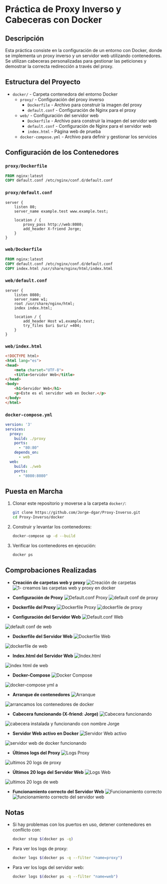 # Práctica de Proxy Inverso y Cabeceras con Docker

## Descripción
Esta práctica consiste en la configuración de un entorno con Docker, donde se implementa un proxy inverso y un servidor web utilizando contenedores. Se utilizan cabeceras personalizadas para gestionar las peticiones y demostrar la correcta redirección a través del proxy.

## Estructura del Proyecto

- `docker/` - Carpeta contenedora del entorno Docker
  - `proxy/` - Configuración del proxy inverso
    - `Dockerfile` - Archivo para construir la imagen del proxy
    - `default.conf` - Configuración de Nginx para el proxy
  - `web/` - Configuración del servidor web
    - `Dockerfile` - Archivo para construir la imagen del servidor web
    - `default.conf` - Configuración de Nginx para el servidor web
    - `index.html` - Página web de prueba
  - `docker-compose.yml` - Archivo para definir y gestionar los servicios

## Configuración de los Contenedores

### `proxy/Dockerfile`

```dockerfile
FROM nginx:latest
COPY default.conf /etc/nginx/conf.d/default.conf
```

### `proxy/default.conf`

```nginx
server {
    listen 80;
    server_name example.test www.example.test;
    
    location / {
        proxy_pass http://web:8080;
        add_header X-friend Jorge;
    }
}
```

### `web/Dockerfile`

```dockerfile
FROM nginx:latest
COPY default.conf /etc/nginx/conf.d/default.conf
COPY index.html /usr/share/nginx/html/index.html
```

### `web/default.conf`

```nginx
server {
    listen 8080;
    server_name w1;
    root /usr/share/nginx/html;
    index index.html;

    location / {
        add_header Host w1.example.test;
        try_files $uri $uri/ =404;
    }
}
```

### `web/index.html`

```html
<!DOCTYPE html>
<html lang="es">
<head>
    <meta charset="UTF-8">
    <title>Servidor Web</title>
</head>
<body>
    <h1>Servidor Web</h1>
    <p>Este es el servidor web en Docker.</p>
</body>
</html>
```

### `docker-compose.yml`

```yaml
version: '3'
services:
  proxy:
    build: ./proxy
    ports:
      - "80:80"
    depends_on:
      - web
  web:
    build: ./web
    ports:
      - "8080:8080"
```

## Puesta en Marcha

1. Clonar este repositorio y moverse a la carpeta `docker/`:
   ```sh
   git clone https://github.com/Jorge-dgar/Proxy-Inverso.git
   cd Proxy-Inverso/docker
   ```

2. Construir y levantar los contenedores:
   ```sh
   docker-compose up -d --build
   ```

3. Verificar los contenedores en ejecución:
   ```sh
   docker ps
   ```

## Comprobaciones Realizadas

- **Creación de carpetas web y proxy** ![Creación de carpetas](imagenes/creamos-las-carpetas.png)
![1- creamos las carpetas web y proxy en docker](https://github.com/user-attachments/assets/254b7661-f742-45e4-8f57-d61ea31fcfb7)


- **Configuración de Proxy** ![Default.conf Proxy](imagenes/default-conf-proxy.png)
![default conf de proxy](https://github.com/user-attachments/assets/b12c3a44-c212-4990-a507-cf02f380722d)


- **Dockerfile del Proxy** ![Dockerfile Proxy](imagenes/dockerfile-proxy.png)
![dockerfile de proxy](https://github.com/user-attachments/assets/8ac86449-ed03-44af-9811-0523d517dcb8)


- **Configuración del Servidor Web** ![Default.conf Web](imagenes/default-conf-web.png)

![default conf de web](https://github.com/user-attachments/assets/94f316ae-3ddb-4c27-9758-5c7fb6955f5d)

- **Dockerfile del Servidor Web** ![Dockerfile Web](imagenes/dockerfile-web.png)

![dockerfile de web](https://github.com/user-attachments/assets/54d675aa-6546-4eb0-9b6c-6df21c0fcfa0)

- **Index.html del Servidor Web** ![Index.html](imagenes/index-html-web.png)

![index html de web](https://github.com/user-attachments/assets/094766f3-4cfb-4b61-b8b1-556ed8f8a379)

- **Docker-Compose** ![Docker Compose](imagenes/docker-compose-yml.png)

![docker-compose yml a](https://github.com/user-attachments/assets/813c4e39-51cd-44ac-bb81-69075a7cd6c9)

- **Arranque de contenedores** ![Arranque](imagenes/arrancamos-los-contenedores.png)

![arrancamos los contenedores de docker](https://github.com/user-attachments/assets/f5748d56-86e1-439c-b3f6-dc601eb1e189)

- **Cabecera funcionando (X-friend: Jorge)** ![Cabecera funcionando](imagenes/cabecera-funcionando.png)

![cabecera instalada y funcionando con nombre Jorge](https://github.com/user-attachments/assets/4020fcf7-c424-4a63-ba98-ed16792d5719)

- **Servidor Web activo en Docker** ![Servidor Web activo](imagenes/servidor-web-docker.png)

![servidor web de docker funcionando](https://github.com/user-attachments/assets/44efee28-1f20-4bac-95ac-f8778f591f77)

- **Últimos logs del Proxy** ![Logs Proxy](imagenes/logs-proxy.png)

![ultimos 20 logs de proxy](https://github.com/user-attachments/assets/ad2d9a1f-eaeb-4201-b363-685687b5f932)

- **Últimos 20 logs del Servidor Web** ![Logs Web](imagenes/logs-web.png)

![ultimos 20 logs de web](https://github.com/user-attachments/assets/985c75df-e62e-47ca-8cbc-082c36e1fde4)

- **Funcionamiento correcto del Servidor Web** ![Funcionamiento correcto](imagenes/funcionamiento-correcto.png)
![funcionamiento correcto del servidor web](https://github.com/user-attachments/assets/8da098c9-5782-4d81-a5dd-3bab82e9e90f)

## Notas
- Si hay problemas con los puertos en uso, detener contenedores en conflicto con:
  ```sh
  docker stop $(docker ps -q)
  ```
- Para ver los logs de proxy:
  ```sh
  docker logs $(docker ps -q --filter "name=proxy")
  ```
- Para ver los logs del servidor web:
  ```sh
  docker logs $(docker ps -q --filter "name=web")
  ```
